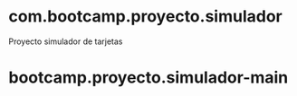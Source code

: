 # com.bootcamp.proyecto.simulador
Proyecto simulador de tarjetas
# bootcamp.proyecto.simulador-main
